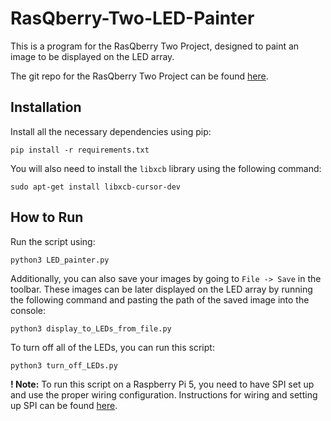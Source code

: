 # RasQberry-Two-LED-Painter

This is a program for the RasQberry Two Project, designed to paint an image to be displayed on the LED array.

The git repo for the RasQberry Two Project can be found [here](https://github.com/JanLahmann/RasQberry-Two).

## Installation

Install all the necessary dependencies using pip:

```pip install -r requirements.txt```

You will also need to install the `libxcb` library using the following command:

```sudo apt-get install libxcb-cursor-dev```

## How to Run

Run the script using:

```python3 LED_painter.py```

Additionally, you can also save your images by going to `File -> Save` in the toolbar. These images can be later displayed on the LED array by running the following command and pasting the path of the saved image into the console:

```python3 display_to_LEDs_from_file.py```

To turn off all of the LEDs, you can run this script:

```python3 turn_off_LEDs.py```

**! Note:** To run this script on a Raspberry Pi 5, you need to have SPI set up and use the proper wiring configuration. Instructions for wiring and setting up SPI can be found [here](https://rasqberry.org/3d-model/hardware-assembly-guide).


